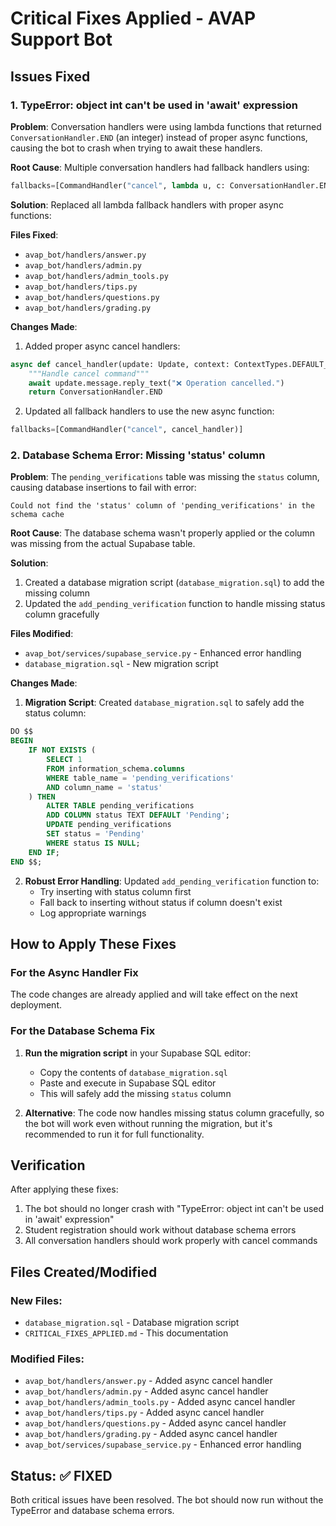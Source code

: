 # Critical Fixes Applied - AVAP Support Bot

## Issues Fixed

### 1. TypeError: object int can't be used in 'await' expression

**Problem**: Conversation handlers were using lambda functions that returned `ConversationHandler.END` (an integer) instead of proper async functions, causing the bot to crash when trying to await these handlers.

**Root Cause**: Multiple conversation handlers had fallback handlers using:
```python
fallbacks=[CommandHandler("cancel", lambda u, c: ConversationHandler.END)]
```

**Solution**: Replaced all lambda fallback handlers with proper async functions:

**Files Fixed**:
- `avap_bot/handlers/answer.py`
- `avap_bot/handlers/admin.py` 
- `avap_bot/handlers/admin_tools.py`
- `avap_bot/handlers/tips.py`
- `avap_bot/handlers/questions.py`
- `avap_bot/handlers/grading.py`

**Changes Made**:
1. Added proper async cancel handlers:
```python
async def cancel_handler(update: Update, context: ContextTypes.DEFAULT_TYPE) -> int:
    """Handle cancel command"""
    await update.message.reply_text("❌ Operation cancelled.")
    return ConversationHandler.END
```

2. Updated all fallback handlers to use the new async function:
```python
fallbacks=[CommandHandler("cancel", cancel_handler)]
```

### 2. Database Schema Error: Missing 'status' column

**Problem**: The `pending_verifications` table was missing the `status` column, causing database insertions to fail with error:
```
Could not find the 'status' column of 'pending_verifications' in the schema cache
```

**Root Cause**: The database schema wasn't properly applied or the column was missing from the actual Supabase table.

**Solution**: 
1. Created a database migration script (`database_migration.sql`) to add the missing column
2. Updated the `add_pending_verification` function to handle missing status column gracefully

**Files Modified**:
- `avap_bot/services/supabase_service.py` - Enhanced error handling
- `database_migration.sql` - New migration script

**Changes Made**:
1. **Migration Script**: Created `database_migration.sql` to safely add the status column:
```sql
DO $$ 
BEGIN
    IF NOT EXISTS (
        SELECT 1 
        FROM information_schema.columns 
        WHERE table_name = 'pending_verifications' 
        AND column_name = 'status'
    ) THEN
        ALTER TABLE pending_verifications 
        ADD COLUMN status TEXT DEFAULT 'Pending';
        UPDATE pending_verifications 
        SET status = 'Pending' 
        WHERE status IS NULL;
    END IF;
END $$;
```

2. **Robust Error Handling**: Updated `add_pending_verification` function to:
   - Try inserting with status column first
   - Fall back to inserting without status if column doesn't exist
   - Log appropriate warnings

## How to Apply These Fixes

### For the Async Handler Fix
The code changes are already applied and will take effect on the next deployment.

### For the Database Schema Fix
1. **Run the migration script** in your Supabase SQL editor:
   - Copy the contents of `database_migration.sql`
   - Paste and execute in Supabase SQL editor
   - This will safely add the missing `status` column

2. **Alternative**: The code now handles missing status column gracefully, so the bot will work even without running the migration, but it's recommended to run it for full functionality.

## Verification

After applying these fixes:
1. The bot should no longer crash with "TypeError: object int can't be used in 'await' expression"
2. Student registration should work without database schema errors
3. All conversation handlers should work properly with cancel commands

## Files Created/Modified

### New Files:
- `database_migration.sql` - Database migration script
- `CRITICAL_FIXES_APPLIED.md` - This documentation

### Modified Files:
- `avap_bot/handlers/answer.py` - Added async cancel handler
- `avap_bot/handlers/admin.py` - Added async cancel handler  
- `avap_bot/handlers/admin_tools.py` - Added async cancel handler
- `avap_bot/handlers/tips.py` - Added async cancel handler
- `avap_bot/handlers/questions.py` - Added async cancel handler
- `avap_bot/handlers/grading.py` - Added async cancel handler
- `avap_bot/services/supabase_service.py` - Enhanced error handling

## Status: ✅ FIXED

Both critical issues have been resolved. The bot should now run without the TypeError and database schema errors.
